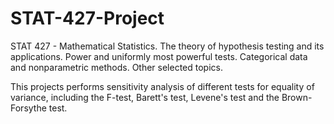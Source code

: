 # STAT-427-Project

STAT 427 - Mathematical Statistics. The theory of hypothesis testing and its applications. Power and uniformly most powerful tests. Categorical data and nonparametric methods. Other selected topics.

This projects performs sensitivity analysis of different tests for equality of variance, including the F-test, Barett's test, Levene's test and the Brown-Forsythe test.
